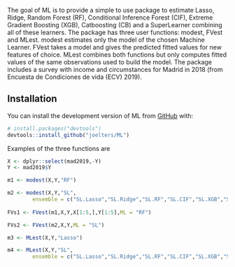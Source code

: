 The goal of ML is to provide a simple to use package to estimate Lasso, Ridge, Random Forest (RF),
Conditional Inference Forest (CIF), Extreme Gradient Boosting (XGB), Catboosting (CB) and 
a SuperLearner combining all of these learners. The package has three user functions: modest,
FVest and MLest. modest estimates only the model of the chosen Machine Learner. FVest takes
a model and gives the predicted fitted values for new features of choice. MLest combines both 
functions but only computes fitted values of the same observations used to build the model.
The package includes a survey with income and circumstances for Madrid in 2018 (from
Encuesta de Condiciones de vida (ECV) 2019).

## Installation

You can install the development version of ML from [GitHub](https://github.com/) with:
      
``` r
# install.packages("devtools")
devtools::install_github("joelters/ML")
```
Examples of the three functions are

``` r
X <- dplyr::select(mad2019,-Y)
Y <- mad2019$Y

m1 <- modest(X,Y,"RF")

m2 <- modest(X,Y,"SL",
        ensemble = c("SL.Lasso","SL.Ridge","SL.RF","SL.CIF","SL.XGB","SL.CB"))
      
FVs1 <- FVest(m1,X,Y,X[1:5,],Y[1:5],ML = "RF")

FVs2 <- FVest(m2,X,Y,ML = "SL")

m3 <- MLest(X,Y,"Lasso")

m4 <- MLest(X,Y,"SL",
        ensemble = c("SL.Lasso","SL.Ridge","SL.RF","SL.CIF","SL.XGB","SL.CB"))
```

